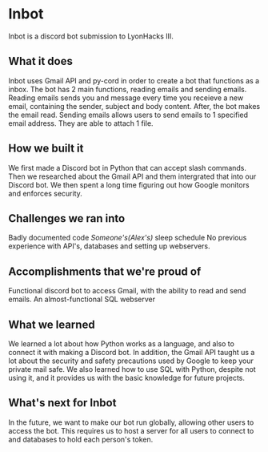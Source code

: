 # Inbot
Inbot is a discord bot submission to LyonHacks III.

## What it does

Inbot uses Gmail API and py-cord in order to create a bot that functions as a inbox. The bot has 2 main functions, reading emails and sending emails. Reading emails sends you and message every time you receieve a new email, containing the sender, subject and body content. After, the bot makes the email read. Sending emails allows users to send emails to 1 specified email address. They are able to attach 1 file.

## How we built it

We first made a Discord bot in Python that can accept slash commands. Then we researched about the Gmail API and them intergrated that into our Discord bot. We then spent a long time figuring out how Google monitors and enforces security. 

## Challenges we ran into

Badly documented code
_Someone's(Alex's)_  sleep schedule
No previous experience with API's, databases and setting up webservers.

## Accomplishments that we're proud of

Functional discord bot to access Gmail, with the ability to read and send emails. 
An almost-functional SQL webserver 

## What we learned

We learned a lot about how Python works as a language, and also to connect it with making a Discord bot.  In addition, the Gmail API taught us a lot about the security and safety precautions used by Google to keep your private mail safe. We also learned how to use SQL with Python, despite not using it, and it provides us with the basic knowledge for future projects.

## What's next for Inbot

In the future, we want to make our bot run globally, allowing other users to access the bot. This requires us to host a server for all users to connect to and databases to hold each person's token. 
